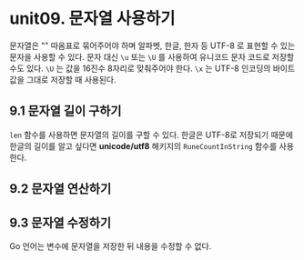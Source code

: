 
unit09. 문자열 사용하기
==
  
  
문자열은 "" 따옴표로 묶어주어야 하며 알파벳, 한글, 한자 등 UTF-8 로 표현할 수 있는 문자을 사용할 수 있다. 문자 대신 <code>\u</code> 또는 
<code>\U</code> 를 사용하여 유니코드 문자 코드로 저장할 수도 있다. <code>\U</code> 는 값을 16진수 8자리로 맞춰주어야 한다. 
<code>\x</code> 는 UTF-8 인코딩의 바이트 값을 그대로 저장할 때 사용된다.
  
9.1 문자열 길이 구하기
--
<code>len</code> 함수를 사용하면 문자열의 길이를 구할 수 있다. 한글은 UTF-8로 저장되기 때문에 한글의 길이를 알고 싶다면 
__unicode/utf8__ 해키지의 <code>RuneCountInString</code> 함수를 사용한다.
  
9.2 문자열 연산하기
--
  
9.3 문자열 수정하기
--
Go 언어는 변수에 문자열을 저장한 뒤 내용을 수정할 수 없다.
